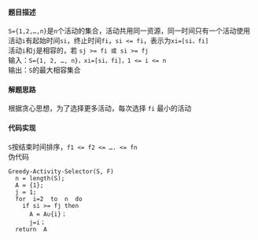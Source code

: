 #### 题目描述
`S={1,2,…,n}`是`n`个活动的集合，活动共用同一资源，同一时间只有一个活动使用  
活动`i`有起始时间`si`，终止时间`fi`，`si <= fi`，表示为`xi=[si，fi]`   
活动`i`和`j`是相容的，若 `sj >= fi 或 si >= fj`  
输入：`S={1, 2, …, n}，xi=[si，fi]，1 <= i <= n`  
输出：`S`的最大相容集合

#### 解题思路
根据贪心思想，为了选择更多活动，每次选择 `fi` 最小的活动

#### 代码实现
`S`按结束时间排序，`f1 <= f2 <= …. <= fn`  
伪代码
```
Greedy-Activity-Selector(S, F)
  n = length(S);
  A = {1};
  j = 1;
  for  i=2  to  n  do
    if si >= fj then
      A = A∪{i}；
      j=i；
  return  A
```